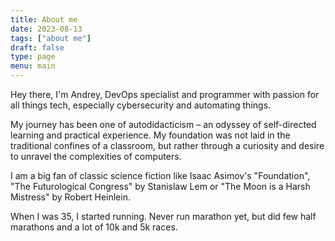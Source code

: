 ```yaml
---
title: About me
date: 2023-08-13
tags: ["about me"]
draft: false
type: page
menu: main
---
```


Hey there, I'm Andrey, DevOps specialist and programmer with passion for all things tech, especially cybersecurity and automating things.

My journey has been one of autodidacticism – an odyssey of self-directed learning and practical experience. My foundation was not laid in the traditional confines of a classroom, but rather through a curiosity and desire to unravel the complexities of computers.

I am a big fan of classic science fiction like Isaac Asimov's "Foundation", "The Futurological Congress" by Stanislaw Lem or "The Moon is a Harsh Mistress" by Robert Heinlein.

When I was 35, I started running. Never run marathon yet, but did few half marathons and a lot of 10k and 5k races.
